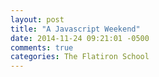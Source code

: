 ```yaml
---
layout: post
title: "A Javascript Weekend"
date: 2014-11-24 09:21:01 -0500
comments: true
categories: The Flatiron School
---
```

